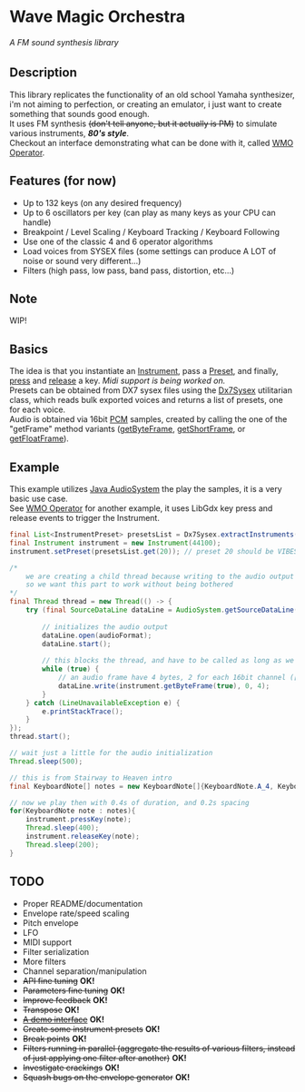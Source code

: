 # Wave Magic Orchestra
###### A FM sound synthesis library


## Description
This library replicates the functionality of an old school Yamaha synthesizer, i'm not aiming to perfection, or creating an emulator, i just want to create something that sounds good enough.  
It uses FM synthesis ~~(don't tell anyone, but it actually is PM)~~ to simulate various instruments, ***80's style***.  
Checkout an interface demonstrating what can be done with it, called [WMO Operator](https://github.com/jbatistareis/wmo-operator).


## Features (for now)
* Up to 132 keys (on any desired frequency)
* Up to 6 oscillators per key (can play as many keys as your CPU can handle)
* Breakpoint / Level Scaling / Keyboard Tracking / Keyboard Following
* Use one of the classic 4 and 6 operator algorithms
* Load voices from SYSEX files (some settings can produce A LOT of noise or sound very different...)
* Filters (high pass, low pass, band pass, distortion, etc...)


## Note
WIP!


## Basics
The idea is that you instantiate an [Instrument](https://github.com/jbatistareis/wmo/blob/master/src/main/java/com/jbatista/wmo/synthesis/Instrument.java), pass a [Preset](https://github.com/jbatistareis/wmo/blob/master/src/main/java/com/jbatista/wmo/preset/InstrumentPreset.java), and finally, [press](https://github.com/jbatistareis/wmo/blob/master/src/main/java/com/jbatista/wmo/synthesis/Instrument.java#L140) and [release](https://github.com/jbatistareis/wmo/blob/master/src/main/java/com/jbatista/wmo/synthesis/Instrument.java#L167) a key. *Midi support is being worked on.*  
Presets can be obtained from DX7 sysex files using the [Dx7Sysex](https://github.com/jbatistareis/wmo/blob/master/src/main/java/com/jbatista/wmo/util/Dx7Sysex.java) utilitarian class, which reads bulk exported voices and returns a list of presets, one for each voice.  
Audio is obtained via 16bit [PCM](https://en.wikipedia.org/wiki/Pulse-code_modulation) samples, created by calling the one of the "getFrame" method variants ([getByteFrame](https://github.com/jbatistareis/wmo/blob/master/src/main/java/com/jbatista/wmo/synthesis/Instrument.java#L89), [getShortFrame](https://github.com/jbatistareis/wmo/blob/master/src/main/java/com/jbatista/wmo/synthesis/Instrument.java#L107), or [getFloatFrame](https://github.com/jbatistareis/wmo/blob/master/src/main/java/com/jbatista/wmo/synthesis/Instrument.java#L124)).  


## Example
This example utilizes [Java AudioSystem](https://docs.oracle.com/javase/8/docs/api/javax/sound/sampled/AudioSystem.html) the play the samples, it is a very basic use case.  
See [WMO Operator](https://github.com/jbatistareis/wmo-operator) for another example, it uses LibGdx key press and release events to trigger the Instrument.
```java
final List<InstrumentPreset> presetsList = Dx7Sysex.extractInstruments(new File("rom1a.syx"));
final Instrument instrument = new Instrument(44100);
instrument.setPreset(presetsList.get(20)); // preset 20 should be VIBES 1 on the cartridge dump used

/*
    we are creating a child thread because writing to the audio output is a blocking operation
    so we want this part to work without being bothered
*/
final Thread thread = new Thread(() -> {
    try (final SourceDataLine dataLine = AudioSystem.getSourceDataLine(new AudioFormat(44100, 16, 2, true, true))) {
    
        // initializes the audio output
        dataLine.open(audioFormat);
        dataLine.start();
    
        // this blocks the thread, and have to be called as long as we want to play
        while (true) {
            // an audio frame have 4 bytes, 2 for each 16bit channel ([8bit L][8bit L]-[8bit R][8bit R])
            dataLine.write(instrument.getByteFrame(true), 0, 4);
        }
    } catch (LineUnavailableException e) {
        e.printStackTrace();
    }
});
thread.start();

// wait just a little for the audio initialization
Thread.sleep(500);

// this is from Stairway to Heaven intro
final KeyboardNote[] notes = new KeyboardNote[]{KeyboardNote.A_4, KeyboardNote.C_5, KeyboardNote.E_5, KeyboardNote.A_5, KeyboardNote.B_5};

// now we play then with 0.4s of duration, and 0.2s spacing
for(KeyboardNote note : notes){
    instrument.pressKey(note);
    Thread.sleep(400);
    instrument.releaseKey(note);
    Thread.sleep(200);
}
```


## TODO
* Proper README/documentation
* Envelope rate/speed scaling
* Pitch envelope
* LFO
* MIDI support
* Filter serialization
* More filters
* Channel separation/manipulation
* ~~API fine tuning~~ **OK!**
* ~~Parameters fine tuning~~ **OK!**
* ~~Improve feedback~~ **OK!**
* ~~Transpose~~ **OK!**
* [~~A demo interface~~](https://github.com/jbatistareis/wmo-operator) **OK!**
* ~~Create some instrument presets~~ **OK!**
* ~~Break points~~ **OK!**
* ~~Filters running in parallel (aggregate the results of various filters, instead of just applying one filter after another)~~ **OK!**
* ~~Investigate crackings~~ **OK!**
* ~~Squash bugs on the envelope generator~~ **OK!**